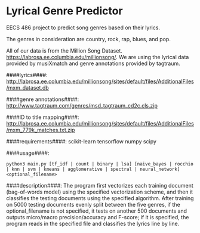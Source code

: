 # Lyrical Genre Predictor
EECS 486 project to predict song genres based on their lyrics.

The genres in consideration are country, rock, rap, blues, and pop.

All of our data is from the Million Song Dataset. https://labrosa.ee.columbia.edu/millionsong/. We are using the lyrical data provided by musiXmatch and genre annotations provided by tagtraum.

####lyrics####: http://labrosa.ee.columbia.edu/millionsong/sites/default/files/AdditionalFiles/mxm_dataset.db

####genre annotations####: http://www.tagtraum.com/genres/msd_tagtraum_cd2c.cls.zip

####ID to title mapping####: http://labrosa.ee.columbia.edu/millionsong/sites/default/files/AdditionalFiles/mxm_779k_matches.txt.zip

####requirements####:
scikit-learn
tensorflow
numpy
scipy

####usage####:
```
python3 main.py [tf_idf | count | binary | lsa] [naive_bayes | rocchio | knn | svm | kmeans | agglomerative | spectral | neural_network] <optional_filename>
```

####description####:
The program first vectorizes each training document (bag-of-words model) using the specified vectorization scheme, and then it classifies the testing documents using the specified algorithm. After training on 5000 testing documents evenly split between the five genres, if the optional_filename is not specified, it tests on another 500 documents and outputs micro/macro precision/accuracy and F-score; if it is specified, the program reads in the specified file and classifies the lyrics line by line.

